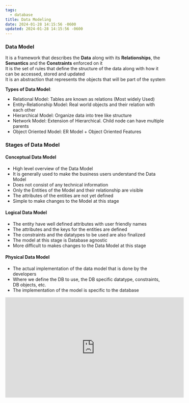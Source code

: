 ```yaml
---
tags:
  - database
title: Data Modeling
date: 2024-01-28 14:15:56 -0600
updated: 2024-01-28 14:15:56 -0600
---
```


### Data Model

It is a framework that describes the **Data** along with its **Relationships**, the **Semantics** and the **Constraints** enforced on it  
It is the set of rules that define the structure of the data along with how it can be accessed, stored and updated  
It is an abstraction that represents the objects that will be part of the system

**Types of Data Model**:

* Relational Model: Tables are known as relations (Most widely Used)
* Entity-Relationship Model: Real world objects and their relation with each other
* Hierarchical Model: Organize data into tree like structure
* Network Model: Extension of Hierarchical. Child node can have multiple parents
* Object Oriented Model: ER Model + Object Oriented Features

### Stages of Data Model

#### Conceptual Data Model

* High level overview of the Data Model
* It is generally used to make the business users understand the Data Model
* Does not consist of any technical information
* Only the Entities of the Model and their relationship are visible
* The attributes of the entities are not yet defined
* Simple to make changes to the Model at this stage

#### Logical Data Model

* The entity have well defined attributes with user friendly names
* The attributes and the keys for the entities are defined
* The constraints and the datatypes to be used are also finalized
* The model at this stage is Database agnostic
* More difficult to makes changes to the Data Model at this stage

#### Physical Data Model

* The actual implementation of the data model that is done by the developers
* Where we define the DB to use, the DB specific datatype, constraints, DB objects, etc.
* The implementation of the model is specific to the database

<iframe width="560" height="315" src="https://www.youtube-nocookie.com/embed/cY7WZYhyC3o?si=lFko4JLolJCaUgDd" title="YouTube video player" frameborder="0" allow="accelerometer; autoplay; clipboard-write; encrypted-media; gyroscope; picture-in-picture; web-share" allowfullscreen></iframe>
